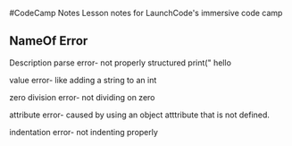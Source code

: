#CodeCamp Notes
Lesson notes for LaunchCode's immersive code camp

##  NameOf Error

Description
parse error- not properly structured
print(" hello

value error- like adding a string to an int

zero division error- not dividing on zero

attribute error- caused by using an object atttribute that is not defined.

indentation error- not indenting properly